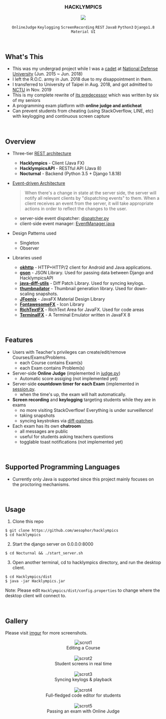 <div align="center">
<h3>HACKLYMPICS</h3>
<img src="https://github.com/aesophor/Hacklympics/raw/master/.meta/Dashboard.png">

`OnlineJudge` `Keylogging` `ScreenRecording` `REST` `Java8` `Python3` `Django1.8` `Material UI`
</div>

<br>

## What's This
* This was my undergrad project while I was a [cadet](https://en.wikipedia.org/wiki/Cadet) at [National Defense University](https://zh.wikipedia.org/wiki/%E5%9C%8B%E9%98%B2%E5%A4%A7%E5%AD%B8_(%E4%B8%AD%E8%8F%AF%E6%B0%91%E5%9C%8B)) (Jun. 2015 ~ Jun. 2018)
* I left the R.O.C. army in Jun. 2018 due to my disappointment in them.
* I transferred to University of Taipei in Aug. 2018, and got admitted to [NCTU](https://www.nycu.edu.tw/en/) in Nov. 2019
* This is my complete rewrite of [its predecessor](https://github.com/Max-Projects) which was written by six of my seniors
* A programming exam platform with **online judge and anticheat**
* Can prevent students from cheating (using StackOverflow, LINE, etc) with keylogging and continuous screen capture

<br>

## Overview
* Three-tier [REST architecture](https://en.wikipedia.org/wiki/Representational_state_transfer)
  - **Hacklympics** - Client (Java FX)    
  - **HacklympicsAPI** - RESTful API (Java 8)    
  - **Nocturnal** - Backend (Python 3.5 + Django 1.8.18)    

* [Event-driven Architecture](https://en.wikipedia.org/wiki/Event-driven_architecture)    
  > When there's a change in state at the server side, the server will notify all relevant clients by "dispatching events" to them.
  When a client receives an event from the server, it will take appropriate actions in order to reflect the changes to the user.    
  - server-side event dispatcher: [dispatcher.py](https://github.com/aesophor/hacklympics/blob/master/Nocturnal/hacklympics/events/dispatcher.py)    
  - client-side event manager: [EventManager.java](https://github.com/aesophor/hacklympics/blob/master/HacklympicsAPI/src/com/hacklympics/api/event/EventManager.java)     

* Design Patterns used
  - Singleton    
  - Observer    

* Libraries used
  - **[okhttp](https://github.com/square/okhttp)** - HTTP+HTTP/2 client for Android and Java applications.    
  - **[gson](https://github.com/google/gson)** -  JSON Library. Used for passing data between Django and HacklympicsAPI    
  -  **[java-diff-utils](https://code.google.com/archive/p/java-diff-utils/#!)** - Diff Patch Library. Used for syncing keylogs.    
  -  **[thumbnailator](https://github.com/coobird/thumbnailator)** - Thumbnail generation library. Used for down-scaling snapshots.    
  - **[JFoenix](https://github.com/jfoenixadmin/JFoenix)** - JavaFX Material Design Library    
  - **[FontawesomeFX](https://bitbucket.org/Jerady/fontawesomefx)** - Icon Library    
  - **[RichTextFX](https://github.com/FXMisc/RichTextFX)** - RichText Area for JavaFX. Used for code areas    
  - **[TerminalFX](https://github.com/javaterminal/TerminalFX)** - A Terminal Emulator written in JavaFX 8    

<br>

## Features
* Users with Teacher's privileges can create/edit/remove Courses/Exams/Problems.
  * each Course contains Exam(s)
  * each Exam contains Problem(s)
* Server-side **Online Judge** (implemented in  [judge.py](https://github.com/aesophor/Hacklympics/blob/master/Nocturnal/hacklympics/judge.py))
  * Automatic score assiging (not implemented yet)
* Server-side **countdown timer for each Exam** (implemented in [session.py](https://github.com/aesophor/Hacklympics/blob/9b3166e13aca28ca29bd304db087336081c48a45/Nocturnal/hacklympics/sessions.py#L85).
  * when the time's up, the exam will halt automatically.
* **Screen recording** and **keylogging** targeting students while they are in exams
  * no more visiting StackOverflow! Everything is under surveillence!
  * taking snapshots
  * syncing keystrokes via [diff-patches](https://github.com/aesophor/Hacklympics/blob/master/Hacklympics/src/com/hacklympics/common/code).
* Each exam has its own **chatroom**
  *  all messages are public
  * useful for students asking teachers questions
  * togglable toast notifications (not implemented yet)

<br>

## Supported Programming Languages
* Currently only Java is supported since this project mainly focuses on the proctoring mechanisms.

<br>

## Usage
1. Clone this repo
```
$ git clone https://github.com/aesophor/hacklympics
$ cd hacklympics
```

2. Start the django server on 0.0.0.0:8000
```
$ cd Nocturnal && ./start_server.sh
```

3. Open another terminal, cd to hacklympics directory, and run the desktop client.
```
$ cd Hacklympics/dist
$ java -jar Hacklympics.jar
```

Note: Please edit `Hacklympics/dist/config.properties` to change where the desktop client will connect to.

<br>

## Gallery
Please visit [imgur](https://imgur.com/a/wuw9Yaa) for more screenshots.
<div align="center">
    <img src="https://github.com/aesophor/Hacklympics/raw/master/.meta/teacher/EditMaterials - Course.png" alt="scrot1"><br>Editing a Course
    <br><br>
    <img src="https://github.com/aesophor/Hacklympics/raw/master/.meta/teacher/Proctor - Snapshots.png" alt="scrot2"><br>Student screens in real time
    <br><br>
    <img src="https://github.com/aesophor/Hacklympics/raw/master/.meta/teacher/Proctor - Keystrokes.png" alt="scrot3"><br>Syncing keylogs & playback
    <br><br>
    <img src="https://github.com/aesophor/Hacklympics/raw/master/.meta/student/TakeExam - Code.png" alt="scrot4"><br>Full-fledged code editor for students
    <br><br>
    <img src="https://github.com/aesophor/Hacklympics/raw/master/.meta/student/TakeExam - OnlineJudge.png" alt="scrot5"><br>Passing an exam with Online Judge
    <br><br>

</div>

<br>

